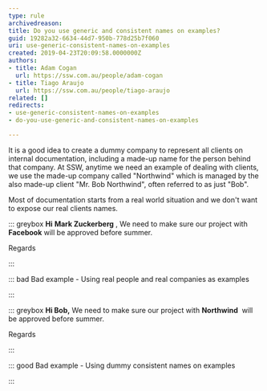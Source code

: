 ```yaml
---
type: rule
archivedreason: 
title: Do you use generic and consistent names on examples?
guid: 19282a32-6634-44d7-950b-778d25b7f060
uri: use-generic-consistent-names-on-examples
created: 2019-04-23T20:09:58.0000000Z
authors:
- title: Adam Cogan
  url: https://ssw.com.au/people/adam-cogan
- title: Tiago Araujo
  url: https://ssw.com.au/people/tiago-araujo
related: []
redirects:
- use-generic-consistent-names-on-examples
- do-you-use-generic-and-consistent-names-on-examples

---
```


It is a good idea to create a dummy company to represent all clients on internal documentation, including a made-up name for the person behind that company. At SSW, anytime we need an example of dealing with clients, we use the made-up company called "Northwind" which is managed by the also made-up client "Mr. Bob Northwind", often referred to as just "Bob".

<!--endintro-->

Most of documentation starts from a real world situation and we don't want to expose our real clients names.


::: greybox
 **Hi** **Mark Zuckerberg** ,
We need to make sure our project with  **Facebook** will be approved before summer.

Regards

:::


::: bad
Bad example - Using real people and real companies as examples

:::


::: greybox
 **Hi Bob,** 
We need to make sure our project with  **Northwind**  will be approved before summer.

Regards

:::


::: good
Bad example - Using dummy consistent names on examples

:::
